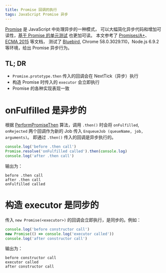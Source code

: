 ```yaml
---
title: Promise 回调的执行
tags: JavaScript Promise 异步
---
```


[Promise](/2016/08/10/promise.html) 是 JavaScript 中处理异步的一种模式，
可以大幅简化异步代码和增加可读性，[基于 Promise 的单元测试][promise-test] 也更加可读。
本文参考了 [Promises/A+][promise-aplus]、[ECMA 2015][promise-es6] 等文档，
测试了 [Bluebird][bb], Chrome 58.0.3029.110，Node.js 6.9.2 等环境，给出 Promise 异步行为。

## TL; DR

* `Promise.prototype.then` 传入的回调会在 NextTick（异步）执行
* 构造 Promise 时传入的 `executor` 会立即执行
* Promise 的各种实现表现一致

<!--more-->

# onFulfilled 是异步的

根据 [PerformPromiseThen][PerformPromiseThen] 算法，调用 `.then()` 时会将 `onFulfilled`, `onRejected` 两个回调作为新的 Job 传入 `EnqueueJob (queueName, job, arguments)`。
即通过 `.then()` 传入的回调是异步执行的。

```javascript
console.log('before .then call')
Promise.resolve('onFulfilled called').then(console.log)
console.log('after .then call')
```

输出为：

```
before .then call
after .then call
onFulfilled called
```

# 构造 executor 是同步的

传入 `new Promise(<executor>)` 的回调会立即执行，是同步的。例如：

```javascript
console.log('before constructor call')
new Promise(() => console.log('executor called'))
console.log('after constructor call')
```

输出为：

```
before constructor call
executor called
after constructor call
```

[promise-aplus]: https://promisesaplus.com/
[promise-es6]: http://www.ecma-international.org/ecma-262/6.0/#sec-promise-objects
[promise-test]: /2016/07/12/async-test-with-chai-as-promised.html
[bb]: http://bluebirdjs.com/docs/getting-started.html
[PerformPromiseThen]: http://www.ecma-international.org/ecma-262/6.0/#sec-performpromisethen
